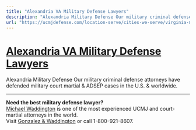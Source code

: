 ```yaml
---
title: "Alexandria VA Military Defense Lawyers"
description: "Alexandria Military Defense Our military criminal defense attorneys have defended military court martial & ADSEP cases in the U.S. & worldwide."
url: "https://ucmjdefense.com/location-serve/cities-we-serve/virginia-military-defense-lawyers/alexandria-va-military-defense-lawyers.html"
---
```


# [Alexandria VA Military Defense Lawyers](https://ucmjdefense.com/location-serve/cities-we-serve/virginia-military-defense-lawyers/alexandria-va-military-defense-lawyers.html)

Alexandria Military Defense Our military criminal defense attorneys have defended military court martial & ADSEP cases in the U.S. & worldwide.

---

**Need the best military defense lawyer?**  
[Michael Waddington](https://ucmjdefense.com/attorneys/michael-stewart-waddington-partner.html) is one of the most experienced UCMJ and court-martial attorneys in the world.  
Visit [Gonzalez & Waddington](https://ucmjdefense.com) or call 1-800-921-8607.
